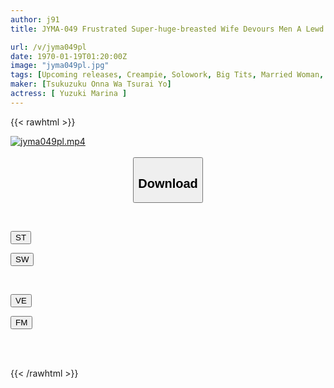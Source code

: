 ```yaml
---
author: j91
title: JYMA-049 Frustrated Super-huge-breasted Wife Devours Men A Lewd Masochistic Wife With A Monster Voluptuous Body A Lewd Wife With Slut And Masochist Tendencies Marina Yuzuki

url: /v/jyma049pl
date: 1970-01-19T01:20:00Z
image: "jyma049pl.jpg"
tags: [Upcoming releases, Creampie, Solowork, Big Tits, Married Woman, Nasty, Hardcore, Documentary	]
maker: [Tsukuzuku Onna Wa Tsurai Yo]
actress: [ Yuzuki Marina ]
---
```



{{< rawhtml >}}

<div class="video" data-videoid="pending_link.html">
    <a href="javascript:;">
        <img src="/v/jyma049pl/jyma049pl.jpg" width="WIDTH" height="HEIGHT" alt="jyma049pl.mp4" loading="lazy">
    </a>
</div>

<script type="text/javascript" src="https://j91.asia/asset/on-demand-pend.js"></script>

<br>
  <link rel="stylesheet" href="https://j91.asia/asset/bs5.css">
  
  <center>
  <button class="btn btn-primary" type="button" data-bs-toggle="collapse" data-bs-target=".multi-collapse" aria-expanded="false" aria-controls="multiCollapseExample1 multiCollapseExample2"><h2>Download</h2></button></center>
</p>
<div class="row">
  <div class="col">
    <div class="collapse multi-collapse" id="multiCollapseExample1">
      <div class="card card-body">
	      	      <br>
<div class="buttons">  
<p><a href="https://j91.asia/pending_link.html" target="_blank"><button class="btn-hover color-3"><i class="fa fa-download"></i> ST</button></a></p>
<p><a href="https://j91.asia/pending_link.html" target="_blank"><button class="btn-hover color-2"><i class="fa fa-download"></i> SW</button></a></p></div>
    </div>
  </div>
</div>
  <div class="col">
    <div class="collapse multi-collapse" id="multiCollapseExample2">
      <div class="card card-body">
	      <br>
<div class="buttons">
<p><a href="https://j91.asia/pending_link.html" target="_blank"><button class="btn-hover color-9"><i class="fa fa-download"></i> VE</button></a></p>
<p><a href="https://j91.asia/pending_link.html" target="_blank"><button class="btn-hover color-8"><i class="fa fa-download"></i> FM</button></a></p></div>
<br><br>
      </div>
    </div>
  </div>
</div>

{{< /rawhtml >}}